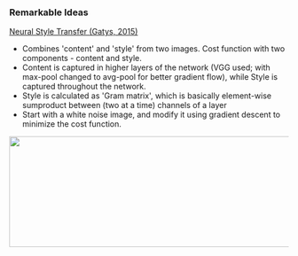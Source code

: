 ### Remarkable Ideas

[Neural Style Transfer (Gatys, 2015)](https://github.com/uditgt/DeepLearning/blob/main/papers/Paper%20-%20Neural%20Style%20Transfer%20(Gatys%2C%202015).pdf)
  * Combines 'content' and 'style' from two images. Cost function with two components - content and style. 
  * Content is captured in higher layers of the network (VGG used; with max-pool changed to avg-pool for better gradient flow), while Style is captured throughout the network.
  * Style is calculated as 'Gram matrix', which is basically element-wise sumproduct between (two at a time) channels of a layer
  * Start with a white noise image, and modify it using gradient descent to minimize the cost function.
 
  <p align="center"><img width="600" height="200" src="https://github.com/uditgt/DeepLearning/blob/main/papers/images/image_gatys.png"></p>
  
